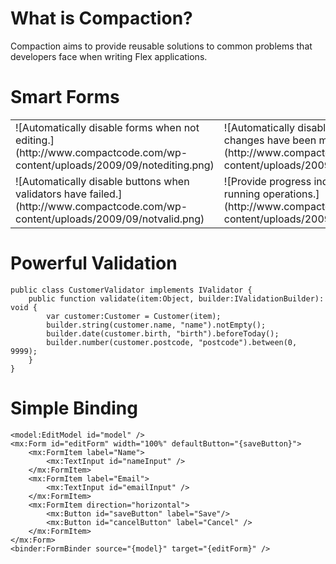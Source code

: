 # What is Compaction?

Compaction aims to provide reusable solutions to common problems that developers face when writing Flex applications. 

# Smart Forms

<table width="100%">
  <tr>
    <td width="50%">![Automatically disable forms when not editing.](http://www.compactcode.com/wp-content/uploads/2009/09/notediting.png)</td>
    <td width="50%">![Automatically disable buttons when no changes have been made.](http://www.compactcode.com/wp-content/uploads/2009/09/notchanged.png)</td>
  </tr>
  <tr>
    <td width="50%">![Automatically disable buttons when validators have failed.](http://www.compactcode.com/wp-content/uploads/2009/09/notvalid.png)</td>
    <td width="50%">![Provide progress indicators for long running operations.](http://www.compactcode.com/wp-content/uploads/2009/09/saving.png)</td>
  </tr>
</table>

# Powerful Validation

    public class CustomerValidator implements IValidator {
        public function validate(item:Object, builder:IValidationBuilder): void {
            var customer:Customer = Customer(item);
            builder.string(customer.name, "name").notEmpty();
            builder.date(customer.birth, "birth").beforeToday();
            builder.number(customer.postcode, "postcode").between(0, 9999);
        }
    }

# Simple Binding

    <model:EditModel id="model" />
    <mx:Form id="editForm" width="100%" defaultButton="{saveButton}">
        <mx:FormItem label="Name">
            <mx:TextInput id="nameInput" />
        </mx:FormItem>
        <mx:FormItem label="Email">
            <mx:TextInput id="emailInput" />
        </mx:FormItem>
        <mx:FormItem direction="horizontal">
            <mx:Button id="saveButton" label="Save"/>
            <mx:Button id="cancelButton" label="Cancel" />
        </mx:FormItem>
    </mx:Form>
    <binder:FormBinder source="{model}" target="{editForm}" />